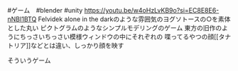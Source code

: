 #ゲーム　#blender #unity 
https://youtu.be/w4oHzLvKB9o?si=EC8E8E6-nNBI1BTQ
Felvidek
alone in the darkのような雰囲気のヨグソトースの○を素体とした丸い
ピクトグラムのようなシンプルモデリングのゲーム
東方の旧作のようにちっさいちっさい模様ウィンドウの中にそれぞれの
喋ってるやつの顔[[タナトリア]]などとは違い、しっかり顔を映す

そういうゲーム